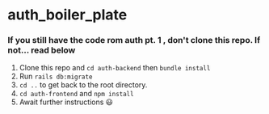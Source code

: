 # auth_boiler_plate

### If you still have the code rom auth pt. 1 , don't clone this repo.  If not... read below

1. Clone this repo and `cd auth-backend` then `bundle install` 
2. Run `rails db:migrate` 
3. `cd ..` to get back to the root directory. 
4. `cd auth-frontend` and `npm install` 
5. Await further instructions 😃 
